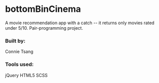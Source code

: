 # bottomBinCinema
A movie recommendation app with a catch -- it returns only movies rated under 5/10. Pair-programming project.

### Built by:
Connie Tsang

### Tools used:
jQuery
HTML5
SCSS
